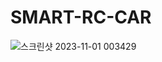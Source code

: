 # SMART-RC-CAR

![스크린샷 2023-11-01 003429](https://github.com/seokhyeon0916/SMART-RC-CAR/assets/69139576/647e6f55-cf7e-48a9-87d7-674b9460e79b)

